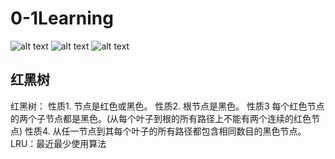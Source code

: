 # 0-1Learning

![alt text](../../static/common/svg/luoxiaosheng.svg "公众号")
![alt text](../../static/common/svg/luoxiaosheng_learning.svg "学习")
![alt text](../../static/common/svg/luoxiaosheng_wechat.svg "微信")


## 红黑树

红黑树：
性质1. 节点是红色或黑色。
性质2. 根节点是黑色。
性质3 每个红色节点的两个子节点都是黑色。(从每个叶子到根的所有路径上不能有两个连续的红色节点)
性质4. 从任一节点到其每个叶子的所有路径都包含相同数目的黑色节点。
LRU：最近最少使用算法

